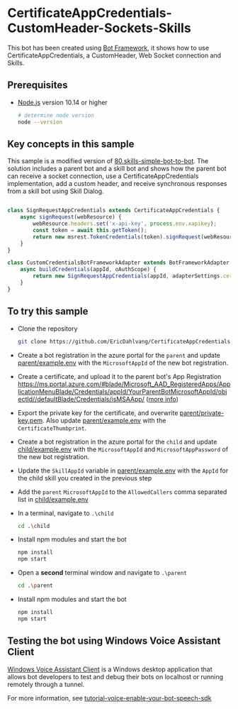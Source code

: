 # CertificateAppCredentials-CustomHeader-Sockets-Skills

This bot has been created using [Bot Framework](https://dev.botframework.com), it shows how to use CertificateAppCredentials, a CustomHeader, Web Socket connection and Skills.

## Prerequisites

- [Node.js](https://nodejs.org) version 10.14 or higher

    ```bash
    # determine node version
    node --version

## Key concepts in this sample

This sample is a modified version of [80.skills-simple-bot-to-bot](https://github.com/microsoft/BotBuilder-Samples/tree/master/samples/javascript_nodejs/80.skills-simple-bot-to-bot).  The solution includes a parent bot and a skill bot and shows how the parent bot can receive a socket connection, use a CertificateAppCredentials implementation, add a custom header, and receive synchronous responses from a skill bot using Skill Dialog.

```javascript

class SignRequestAppCredentials extends CertificateAppCredentials {
    async signRequest(webResource) {
        webResource.headers.set('x-api-key', process.env.xapikey);
        const token = await this.getToken();
        return new msrest.TokenCredentials(token).signRequest(webResource);
    }
}

class CustomCredentialsBotFrameworkAdapter extends BotFrameworkAdapter {
    async buildCredentials(appId, oAuthScope) {
        return new SignRequestAppCredentials(appId, adapterSettings.certificateThumbprint, adapterSettings.certificatePrivateKey, undefined, oAuthScope);
    }
}

```

## To try this sample

- Clone the repository

    ```bash
    git clone https://github.com/EricDahlvang/CertificateAppCredentials-CustomHeader-Sockets-Skills.git
    ```

- Create a bot registration in the azure portal for the `parent` and update [parent/example.env](parent/example.env) with the `MicrosoftAppId` of the new bot registration.
- Create a certificate, and upload it to the parent bot's App Registration https://ms.portal.azure.com/#blade/Microsoft_AAD_RegisteredApps/ApplicationMenuBlade/Credentials/appId/YourParentBotMicrosoftAppId/objectId//defaultBlade/Credentials/isMSAApp/ ([more info](https://docs.microsoft.com/en-us/azure/active-directory/develop/active-directory-certificate-credentials#register-your-certificate-with-microsoft-identity-platform))
- Export the private key for the certificate, and overwrite [parent/private-key.pem](parent/private-key.pem).  Also update [parent/example.env](parent.exampleenv) with the `CertificateThumbprint`.
- Create a bot registration in the azure portal for the `child` and update [child/example.env](child/example.env) with the `MicrosoftAppId` and `MicrosoftAppPassword` of the new bot registration.
- Update the `SkillAppId` variable in [parent/example.env](parent/example.env) with the `AppId` for the child skill you created in the previous step
- Add the `parent` `MicrosoftAppId` to the `AllowedCallers` comma separated list in [child/example.env](child/example.env)
- In a terminal, navigate to `.\child`

    ```bash
    cd .\child
    ```

- Install npm modules and start the bot

    ```bash
    npm install
    npm start
    ```

- Open a **second** terminal window and navigate to `.\parent`

    ```bash
    cd .\parent
    ```

- Install npm modules and start the bot

    ```bash
    npm install
    npm start
    ```

## Testing the bot using Windows Voice Assistant Client

[Windows Voice Assistant Client](https://github.com/Azure-Samples/Cognitive-Services-Voice-Assistant/tree/master/clients/csharp-wpf) is a Windows desktop application that allows bot developers to test and debug their bots on localhost or running remotely through a tunnel. 

For more information, see [tutorial-voice-enable-your-bot-speech-sdk](https://docs.microsoft.com/en-us/azure/cognitive-services/speech-service/tutorial-voice-enable-your-bot-speech-sdk)

